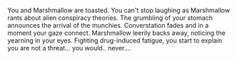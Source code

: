 You and Marshmallow are toasted.
You can't stop laughing as Marshmallow rants about alien conspiracy theories.
The grumbling of your stomach announces the arrival of the munchies.
Converstation fades and in a moment your gaze connect.
Marshmallow leerily backs away, noticing the yearning in your eyes.
Fighting drug-induced fatigue, you start to explain you are not a threat... you would.. never....